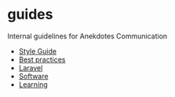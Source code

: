guides
======

Internal guidelines for Anekdotes Communication

- [Style Guide](https://github.com/anekdotes/guides/blob/master/style/)
- [Best practices](https://github.com/anekdotes/guides/blob/master/best-practices/)
- [Laravel](https://github.com/anekdotes/guides/blob/master/laravel/)
- [Software](https://github.com/anekdotes/guides/blob/master/software/)
- [Learning](https://github.com/anekdotes/guides/blob/master/learning/)
